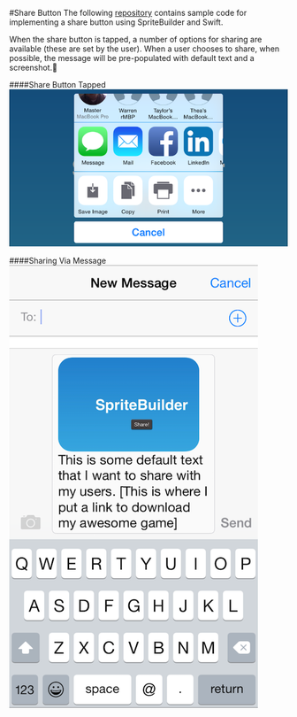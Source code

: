 #Share Button
The following [repository](https://github.com/orcudy/ShareButtonDemo) contains sample code for implementing a share button using SpriteBuilder and Swift.

When the share button is tapped, a number of options for sharing are available (these are set by the user). When a user chooses to share, when possible, the message will be pre-populated with default text and a screenshot.

####Share Button Tapped
![preview of share sheet](sharesheet.PNG)

####Sharing Via Message
![preview of message](message.PNG)
